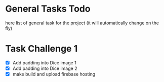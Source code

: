# General Tasks Todo

here list of general task for the project (it will automatically change on the fly)

# Task Challenge 1

- [x] Add padding into Dice image 1
- [x] Add padding into Dice image 2
- [x] make build and upload firebase hosting